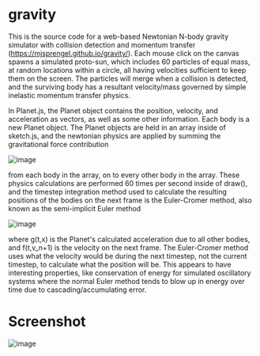 # gravity
This is the source code for a web-based Newtonian N-body gravity simulator with collision detection and momentum transfer (https://mjsprengel.github.io/gravity/). Each mouse click on the canvas spawns a simulated proto-sun, which includes 60 particles of equal mass, at random locations within a circle, all having velocities sufficient to keep them on the screen. The particles will merge when a collision is detected, and the surviving body has a resultant velocity/mass governed by simple inelastic momentum transfer physics. 

In Planet.js, the Planet object contains the position, velocity, and acceleration as vectors, as well as some other information. Each body is a new Planet object. The Planet objects are held in an array inside of sketch.js, and the newtonian physics are applied by summing the gravitational force contribution

![image](https://user-images.githubusercontent.com/18639528/36774909-890a11e4-1c25-11e8-88b5-c7877ecfed94.png)

from each body in the array, on to every other body in the array. These physics calculations are performed 60 times per second inside of draw(), and the timestep integration method used to calculate the resulting positions of the bodies on the next frame is the Euler-Cromer method, also known as the semi-implicit Euler method

![image](https://user-images.githubusercontent.com/18639528/36775137-6bba5c42-1c26-11e8-80ed-4c703f1b6840.png)

where g(t,x) is the Planet's calculated acceleration due to all other bodies, and f(t,v_n+1) is the velocity on the next frame. The Euler-Cromer method uses what the velocity would be during the next timestep, not the current timestep, to calculate what the position will be. This appears to have interesting properties, like conservation of energy for simulated oscillatory systems where the normal Euler method tends to blow up in energy over time due to cascading/accumulating error.


# Screenshot

![image](https://user-images.githubusercontent.com/18639528/36774209-aecf6cec-1c22-11e8-99c8-fd8203a5cbd5.png)


